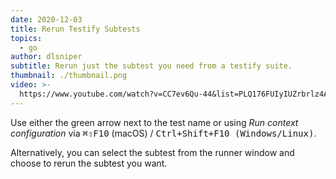 ```yaml
---
date: 2020-12-03
title: Rerun Testify Subtests
topics:
  - go
author: dlsniper
subtitle: Rerun just the subtest you need from a testify suite.
thumbnail: ./thumbnail.png
video: >-
  https://www.youtube.com/watch?v=CC7ev6Qu-44&list=PLQ176FUIyIUZrbrlz4AY1V8VzBJKZyVlW&index=116
---
```


Use either the green arrow next to the test name or using _Run context configuration_ via <kbd>⌘⇧F10</kbd> (macOS) / <kbd>Ctrl+Shift+F10 (Windows/Linux)</kbd>.

Alternatively, you can select the subtest from the runner window and choose to rerun the subtest you want.
